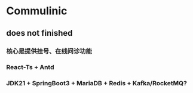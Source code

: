 # Commulinic

## does not finished

### 核心是提供挂号、在线问诊功能

### React-Ts + Antd

### JDK21 + SpringBoot3 + MariaDB + Redis + Kafka/RocketMQ?
